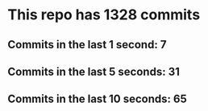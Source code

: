 # This repo has 1328 commits

## Commits in the last 1 second: 7
## Commits in the last 5 seconds: 31
## Commits in the last 10 seconds: 65
